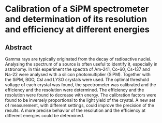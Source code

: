 # Calibration of a SiPM spectrometer and determination of its resolution and efficiency at different energies
## Abstract
Gamma rays are typically originated from the decay of radioactive nuclei. Analysing the spectrum of a source is often useful to identify it, especially in astronomy. In this experiment the spectra of Am-241, Co-60, Cs-137 and Na-22 were analysed with a silicon photomultiplier (SiPM). Together with the SiPM, BGO, CsI and LYSO crystals were used. The optimal threshold voltage of each crystal was found, the spectrometer was calibrated and the efficiency and the resolution were determined. The efficiency and the resolution were found to decrease with energy. The calibration factors were found to be inversely proportional to the light yield of the crystal. A new set of measurement, with different settings, could improve the precision of the results. A more precise behavior of the resolution and the efficiency at different energies could be determined.
